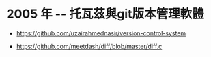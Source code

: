 # 2005 年 -- 托瓦茲與git版本管理軟體

* https://github.com/uzairahmednasir/version-control-system

* https://github.com/meetdash/diff/blob/master/diff.c
